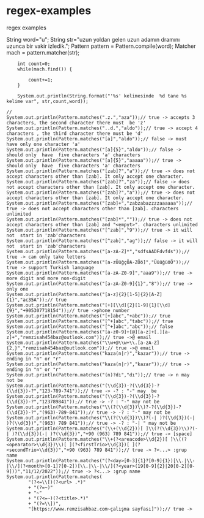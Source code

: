 # regex-examples
regex  examples

String word="u";
		String str="uzun yoldan gelen uzun adamın dramını uzunca bir vakir izledik.";
		Pattern pattern = Pattern.compile(word);
		Matcher mach = pattern.matcher(str);
		
		int count=0;
		while(mach.find()) {
			
			count+=1;
		}
		
		System.out.println(String.format("'%s' kelimesinde  %d tane %s kelime var", str,count,word));
	
	//
	System.out.println(Pattern.matches(".z.","aza"));// true -> accepts 3 characters, the second character there must  be 'z'
	System.out.println(Pattern.matches("..d.","aldo"));// true -> accept 4 characters , the third character there must be 'd'
	System.out.println(Pattern.matches("[a]","aldo"));// false -> must have only one character 'a'
	System.out.println(Pattern.matches("[a]{5}","aldo"));// false -> should only  have  five characters 'a' characters
	System.out.println(Pattern.matches("[a]{5}","aaaaa"));// true -> should only  have  five characters 'a' characters
	System.out.println(Pattern.matches("[zab]?","a"));// true -> does not accept characters other than [zab]. It only accept one character. 
	System.out.println(Pattern.matches("[zab]?","za"));// false -> does not accept characters other than [zab]. It only accept one character. 
	System.out.println(Pattern.matches("[zab]?","a"));// true -> does not accept characters other than [zab]. It only accept one character. 
	System.out.println(Pattern.matches("[zab]+","zabzabazzzzaaaaaa"));// true -> does not accept characters other than [zab]. characters unlimited
	System.out.println(Pattern.matches("[zab]*",""));// true -> does not accept characters other than [zab] and "<empyt>". characters unlimited
	System.out.println(Pattern.matches("[^zab]","9"));// true -> it will not  start in 'zab'characters
	System.out.println(Pattern.matches("[^zab]","ag"));// false -> it will not  start in 'zab'characters
	System.out.println(Pattern.matches("[a-zA-Z]*","sdfsAADFdvfds"));// true -> can only take letters
	System.out.println(Pattern.matches("[a-zÜüğçÖA-ZÖö]","ÜüüğüöÖ"));// true -> support Turkish language
	System.out.println(Pattern.matches("[a-zA-Z0-9]","aaa9"));// true -> more digit and more non-digit
	System.out.println(Pattern.matches("[a-zA-Z0-9]{1}","8"));// true -> only one 
	System.out.println(Pattern.matches("[a-z]{2}[1-5]{2}[A-Z]{1}","ac35A"));// true 
	System.out.println(Pattern.matches("[+][\\d]{2}[1-9]{1}[\\d]{9}","+905307718154"));// true ->phone number
	System.out.println(Pattern.matches("[+]abc","+abc"));// true 
	System.out.println(Pattern.matches("[^+]abc","tabc"));// true 
	System.out.println(Pattern.matches("[^+]abc","abc"));// false 
	System.out.println(Pattern.matches("[a-z0-9]+[@][a-z]+[.][a-z]+","remzisah454baz@outlook.com"));// true ->@ email
	System.out.println(Pattern.matches("\\w+@\\w+\\.[a-zA-Z]{2,}","remzisah454baz@outlook.com"));// true ->@ email
	System.out.println(Pattern.matches("kaza(n|r)","kazar"));// true -> ending in "n" or "r"
	System.out.println(Pattern.matches("kaza(n|r)","kazar"));// true -> ending in "n" or "r"
	System.out.println(Pattern.matches("(n)?dı","dı"));// true -> n may not be
	System.out.println(Pattern.matches("(\\d{3})-?(\\d{3})-?(\\d{3})-?","123-789-741"));// true -> -? : "-" may  be 
	System.out.println(Pattern.matches("(\\d{3})-?(\\d{3})-?(\\d{3})-?","123789841"));// true -> -? : "-" may not be 
	System.out.println(Pattern.matches("\\(?(\\d{3})\\)?-?(\\d{3})-?(\\d{3})-?","(963)-789-841"));// true -> -? : "-" may not be 
	System.out.println(Pattern.matches("\\(?(\\d{3})\\)?(-| )?(\\d{3})(-| )?(\\d{3})","(963) 789 841"));// true -> -? : "-| " may not be 
	System.out.println(Pattern.matches("(\\+(\\d{2}))[ ]\\(?(\\d{3})\\)?(-| )?(\\d{3})(-| )?(\\d{3})","+90 (963) 789 841"));// true -> [space]
	System.out.println(Pattern.matches("\\+(?<areacode>\\d{2})[ ]\\((?<opearator>\\d{3})\\)[ ](?<firstTrio>\\d{3})[ ](?<secondTrio>\\d{3})","+90 (963) 789 841"));// true -> ?<...> :grup name
	System.out.println(Pattern.matches("(?<day>[0-3]{1}?[0-9]{1})[\\.|\\-|\\/](?<month>[0-1]?[0-2])[\\.|\\-|\\/](?<year>(19[0-9]{2}|20[0-2][0-9]))","11/12/2022"));// true -> ?<...> :grup name
	System.out.println(Pattern.matches(
			"(?<=\\[)(?<url> .*)"
			+ "(?=~)"
			+ "~"
			+ "(?<=~)(?<title>.*)"
			+ "(?=\\])",
			"[https://www.remzisahbaz.com~çalışma sayfası]"));// true -> 

	
